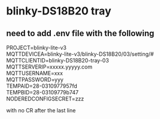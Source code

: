 # blinky-DS18B20 tray
## need to add .env file with the following
PROJECT=blinky-lite-v3   
MQTTDEVICEA=blinky-lite-v3/blinky-DS18B20/03/setting/#    
MQTTCLIENTID=blinky-DS18B20-tray-03  
MQTTSERVERIP=xxxxx.yyyyy.com  
MQTTUSERNAME=xxx  
MQTTPASSWORD=yyy  
TEMPAID=28-0310977957fd  
TEMPBID=28-03109779b747  
NODEREDCONFIGSECRET=zzz  

with no CR after the last line  

